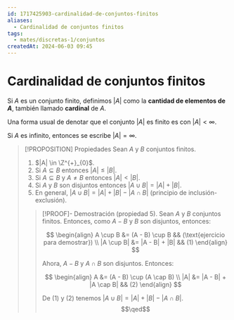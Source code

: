 ```yaml
---
id: 1717425903-cardinalidad-de-conjuntos-finitos
aliases:
  - Cardinalidad de conjuntos finitos
tags:
  - mates/discretas-1/conjuntos
createdAt: 2024-06-03 09:45
---
```


# Cardinalidad de conjuntos finitos

Si $A$ es un conjunto finito, definimos $|A|$ como la **cantidad de elementos de $A$**, también llamado **cardinal** de $A$.

Una forma usual de denotar que el conjunto $|A|$ es finito es con $|A| < \infty$.

Si $A$ es infinito, entonces se escribe $|A| = \infty$.

> [!PROPOSITION] Propiedades
> Sean $A$ y $B$ conjuntos finitos.
> 
> 1. $|A| \in \Z^{+}_{0}$.
> 2. Si $A \subseteq B$ entonces $|A| \leq |B|$.
> 3. Si $A \subseteq B$ y $A \neq B$ entonces $|A| < |B|$.
> 4. Si $A$ y $B$ son disjuntos entonces $|A \cup B| = |A| + |B|$.
> 5. En general, $|A \cup B| = |A| + |B| - |A \cap B|$ (principio de inclusión-exclusión).
> 
> > [!PROOF]- Demostración (propiedad 5).
> > Sean $A$ y $B$ conjuntos finitos. Entonces, como $A - B$ y $B$ son disjuntos, entonces:
> > 
> > $$
> > \begin{align}
> > A \cup B &= (A - B) \cup B && (\text{ejercicio para demostrar}) \\
> > |A \cup B| &= |A - B| + |B| && (1)
> > \end{align}
> > $$
> > 
> > Ahora, $A - B$ y $A \cap B$ son disjuntos. Entonces:
> > 
> > $$
> > \begin{align}
> > A &= (A - B) \cup (A \cap B) \\
> > |A| &= |A - B| + |A \cap B| &&  (2)
> > \end{align}
> > $$
> > 
> > De $(1)$ y $(2)$ tenemos $|A \cup B| = |A| + |B| - |A \cap B|$.
> > $$\qed$$
